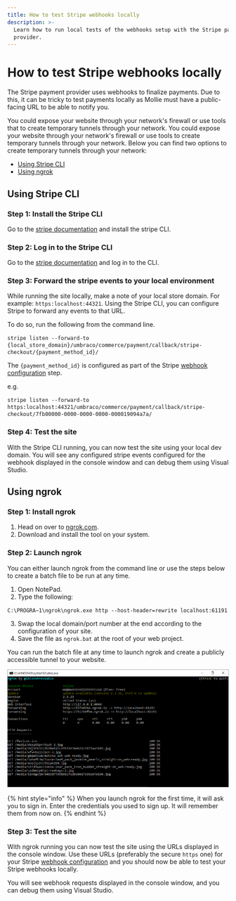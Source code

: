 ```yaml
---
title: How to test Stripe webhooks locally
description: >-
  Learn how to run local tests of the webhooks setup with the Stripe payment
  provider.
---
```


# How to test Stripe webhooks locally

The Stripe payment provider uses webhooks to finalize payments. Due to this, it can be tricky to test payments locally as Mollie must have a public-facing URL to be able to notify you.

You could expose your website through your network's firewall or use tools that to create temporary tunnels through your network.
You could expose your website through your network's firewall or use tools to create temporary tunnels through your network.
Below you can find two options to create temporary tunnels through your network:

- [Using Stripe CLI](using-stripe-cli)
- [Using ngrok](using-ngrok)


## Using Stripe CLI
### Step 1: Install the Stripe CLI

Go to the [stripe documentation](https://stripe.com/docs/stripe-cli#install) and install the stripe CLI.
### Step 2: Log in to the Stripe CLI
Go to the [stripe documentation](https://stripe.com/docs/stripe-cli#login-account) and log in to the CLI.
### Step 3: Forward the stripe events to your local environment

While running the site locally, make a note of your local store domain. For example: `https:localhost:44321`. Using the Stripe CLI, you can configure Stripe to forward any events to that URL. 

To do so, run the following from the command line.

```
stripe listen --forward-to {local_store_domain}/umbraco/commerce/payment/callback/stripe-checkout/{payment_method_id}/
```

The `{payment_method_id}` is configured as part of the Stripe [webhook configuration](../configuring-stripe.md#step-3-webhook) step.

e.g. 
```
stripe listen --forward-to https:localhost:44321/umbraco/commerce/payment/callback/stripe-checkout/7fb00000-0000-0000-0000-000019094a7a/
```

### Step 4: Test the site

With the Stripe CLI running, you can now test the site using your local dev domain. You will see any configured stripe events configured for the webhook displayed in the console window and can debug them using Visual Studio.

## Using ngrok
### Step 1: Install ngrok

1. Head on over to [ngrok.com](https://ngrok.com/).
2. Download and install the tool on your system.

### Step 2: Launch ngrok

You can either launch ngrok from the command line or use the steps below to create a batch file to be run at any time.

1. Open NotePad.
2. Type the following:

```
C:\PROGRA~1\ngrok\ngrok.exe http --host-header=rewrite localhost:61191
```

3. Swap the local domain/port number at the end according to the configuration of your site.
4. Save the file as `ngrok.bat` at the root of your web project.

You can run the batch file at any time to launch ngrok and create a publicly accessible tunnel to your website.

![ngrok](../../media/ngrok.png)

{% hint style="info" %}
When you launch ngrok for the first time, it will ask you to sign in. Enter the credentials you used to sign up. It will remember them from now on.
{% endhint %}

### Step 3: Test the site

With ngrok running you can now test the site using the URLs displayed in the console window. Use these URLs (preferably the secure `https` one) for your Stripe [webhook configuration](../configuring-stripe.md#step-3-webhook) and you should now be able to test your Stripe webhooks locally.

You will see webhook requests displayed in the console window, and you can debug them using Visual Studio.
